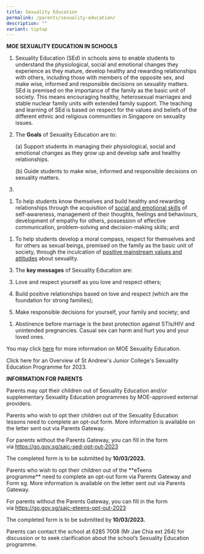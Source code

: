 ```yaml
---
title: Sexuality Education
permalink: /parents/sexuality-education/
description: ""
variant: tiptap
---
```

<p><strong>MOE SEXUALITY EDUCATION IN SCHOOLS</strong></p><ol data-tight="true" class="tight"><li><p>Sexuality Education (SEd) in schools aims to enable students to understand the physiological, social and emotional changes they experience as they mature, develop healthy and rewarding relationships with others, including those with members of the opposite sex, and make wise, informed and responsible decisions on sexuality matters. SEd is premised on the importance of the family as the basic unit of society. This means encouraging healthy, heterosexual marriages and stable nuclear family units with extended family support. The teaching and learning of SEd is based on respect for the values and beliefs of the different ethnic and religious communities in Singapore on sexuality issues.</p></li></ol><ol start="2" data-tight="true" class="tight"><li><p>The&nbsp;<strong>Goals</strong>&nbsp;of Sexuality Education are to:</p><p>(a)    Support students in managing their physiological, social and                     emotional changes as they grow up and develop safe and healthy           relationships.</p><p>(b)	Guide students to make wise, informed and responsible decisions            on sexuality matters.</p></li><li><p></p></li></ol><ol data-tight="true" class="tight"><li><p>To help students know themselves and build healthy and rewarding relationships through the acquisition of&nbsp;<u>social and emotional skills</u>&nbsp;of self-awareness, management of their thoughts, feelings and behaviours, development of empathy for others, possession of effective communication, problem-solving and decision-making skills; and</p></li></ol><ol data-tight="true" class="tight"><li><p>To help students develop a moral compass, respect for themselves and for others as sexual beings, premised on the family as the basic unit of society, through the inculcation of&nbsp;<u>positive mainstream values and attitudes</u>&nbsp;about sexuality.</p></li></ol><ol start="3" data-tight="true" class="tight"><li><p>The&nbsp;<strong>key messages</strong>&nbsp;of Sexuality Education are:</p></li></ol><ol start="3" data-tight="true" class="tight"><li><p>Love and respect yourself as you love and respect others;</p></li><li><p>Build positive relationships based on love and respect (which are the foundation for strong families);</p></li><li><p>Make responsible decisions for yourself, your family and society; and</p></li></ol><ol data-tight="true" class="tight"><li><p>Abstinence before marriage is the best protection against STIs/HIV and unintended pregnancies. Casual sex can harm and hurt you and your loved ones.</p></li></ol><p>You may click <a href="https://www.moe.gov.sg/education-in-sg/our-programmes/sexuality-education" rel="noopener noreferrer nofollow" target="_blank">here</a> for more information on MOE Sexuality Education.</p><p>Click here for an Overview of St Andrew's Junior College's Sexuality Education Programme for 2023. <br></p><p><strong>INFORMATION FOR PARENTS</strong></p><p>Parents may opt their children out of Sexuality Education and/or supplementary Sexuality Education programmes by MOE-approved external providers.</p><p>Parents who wish to opt their children out of the Sexuality Education lessons need to complete an opt-out form. More information is available on the letter sent out via Parents Gateway.</p><p>For parents without the Parents Gateway, you can fill in the form via&nbsp;<a href="https://go.gov.sg/sajc-sed-opt-out-2023" rel="noopener noreferrer nofollow" target="_blank">https://go.gov.sg/sajc-sed-opt-out-2023</a></p><p>The completed form is to be submitted by<strong>&nbsp;10/03/2023.</strong></p><p>Parents who wish to opt their children out of the&nbsp;**eTeens programme**&nbsp;need to complete an opt-out form via Parents Gateway and Form sg. More information is available on the letter sent out via Parents Gateway.</p><p>For parents without the Parents Gateway, you can fill in the form via&nbsp;<a href="https://go.gov.sg/sajc-eteens-opt-out-2023" rel="noopener noreferrer nofollow" target="_blank">https://go.gov.sg/sajc-eteens-opt-out-2023</a></p><p>The completed form is to be submitted by<strong>&nbsp;10/03/2023.</strong></p><p>Parents can contact the school at 6285 7008 (Mr Jae Chia ext 264) for discussion or to seek clarification about the school’s Sexuality Education programme.</p>